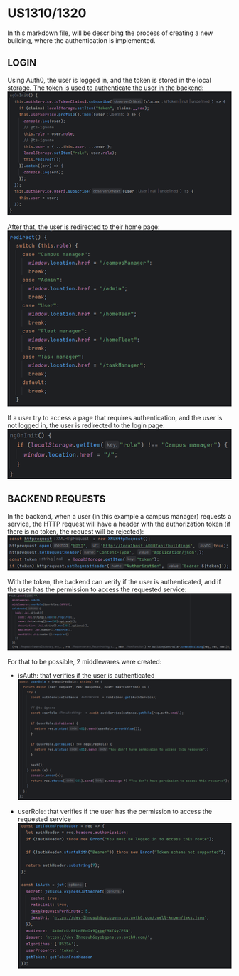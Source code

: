 # US1310/1320 #
In this markdown file, will be describing the process of creating a new building, where the authentication is implemented.

## LOGIN ##
Using Auth0, the user is logged in, and the token is stored in the local storage. The token is used to authenticate the user in the backend:
![AfterLogin](./Visualization/afterLogin.png)

After that, the user is redirected to their home page:
![Redirect](./Visualization/redirect.png)

If a user try to access a page that requires authentication, and the user is not logged in, the user is redirected to the login page:
![Components](./Visualization/components.png)

## BACKEND REQUESTS ##
In the backend, when a user (in this example a campus manager) requests a service, the HTTP request will have a header with the authorization token (if there is no token, the request will be rejected):
![Header](./InformationManager/request.png)

With the token, the backend can verify if the user is authenticated, and if the user has the permission to access the requested service:
![Routes](./InformationManager/routes.png)

For that to be possible, 2 middlewares were created:
- isAuth: that verifies if the user is authenticated
![isAuth](./InformationManager/userRole.png)

- userRole: that verifies if the user has the permission to access the requested service
![userRole](./InformationManager/isAuth.png)

